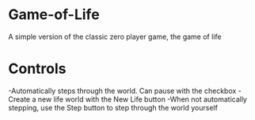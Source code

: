 # Game-of-Life
 A simple version of the classic zero player game, the game of life

# Controls
-Automatically steps through the world. Can pause with the checkbox
-Create a new life world with the New Life button
-When not automatically stepping, use the Step button to step through the world yourself
